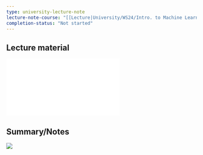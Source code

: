 ```yaml
---
type: university-lecture-note
lecture-note-course: "[[Lecture|University/WS24/Intro. to Machine Learning/Lecture]]"
completion-status: "Not started"
---
```

## Lecture material
![](_attachments/IntroToML_Lecture2.pdf)
## Summary/Notes
![](_attachments/lecture2.rnote)